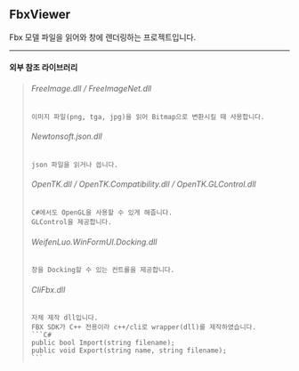 ## FbxViewer
Fbx 모델 파일을 읽어와 창에 렌더링하는 프로젝트입니다.

----------

  #### 외부 참조 라이브러리
  >
  >   ###### FreeImage.dll / FreeImageNet.dll
  >     이미지 파일(png, tga, jpg)을 읽어 Bitmap으로 변환시킬 때 사용합니다.
  >
  >   ###### Newtonsoft.json.dll
  >     json 파일을 읽거나 씁니다.
  >
  >   ###### OpenTK.dll / OpenTK.Compatibility.dll / OpenTK.GLControl.dll
  >     C#에서도 OpenGL을 사용할 수 있게 해줍니다.
  >     GLControl을 제공합니다.
  >
  >   ###### WeifenLuo.WinFormUI.Docking.dll
  >     창을 Docking할 수 있는 컨트롤을 제공합니다.
  >
  >   ###### CliFbx.dll
  >     자체 제작 dll입니다.
  >     FBX SDK가 C++ 전용이라 c++/cli로 wrapper(dll)를 제작하였습니다.
  >     ```C#
  >     public bool Import(string filename);
  >     public void Export(string name, string filename);
  >     ```

